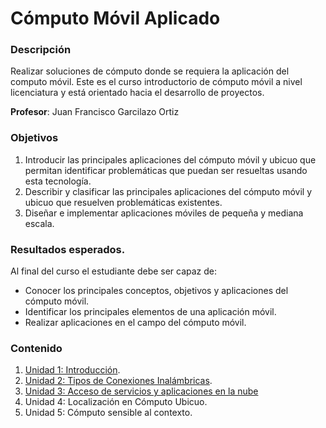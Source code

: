 # Cómputo Móvil Aplicado

### Descripción

Realizar soluciones de cómputo donde se requiera la aplicación del computo móvil. Este es el curso introductorio de cómputo móvil a nivel licenciatura y está orientado hacia el desarrollo de proyectos.

**Profesor**: Juan Francisco Garcilazo Ortiz

### Objetivos

1. Introducir las principales aplicaciones del cómputo móvil y ubicuo que permitan identificar problemáticas que puedan ser resueltas usando esta tecnología.
2. Describir y clasificar las principales aplicaciones del cómputo móvil y ubicuo que resuelven problemáticas existentes.
3. Diseñar e implementar aplicaciones móviles de pequeña y mediana escala.

### Resultados esperados.
Al final del curso el estudiante debe ser capaz de:
* Conocer los principales conceptos, objetivos y aplicaciones del cómputo móvil.
* Identificar los principales elementos de una aplicación móvil.
* Realizar aplicaciones en el campo del cómputo móvil.

### Contenido

1. [Unidad 1: Introducción](https://github.com/LuisBurgos/computo-movil/tree/unidad-1/).
2. [Unidad 2: Tipos de Conexiones Inalámbricas](https://github.com/LuisBurgos/computo-movil/tree/unidad-2/).
3. [Unidad 3: Acceso de servicios y aplicaciones en la nube](https://github.com/LuisBurgos/computo-movil/tree/unidad-3/)
4. Unidad 4: Localización en Cómputo Ubicuo.
5. Unidad 5: Cómputo sensible al contexto.
